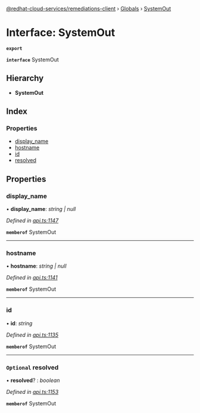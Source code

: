 [@redhat-cloud-services/remediations-client](../README.md) › [Globals](../globals.md) › [SystemOut](systemout.md)

# Interface: SystemOut

**`export`** 

**`interface`** SystemOut

## Hierarchy

* **SystemOut**

## Index

### Properties

* [display_name](systemout.md#display_name)
* [hostname](systemout.md#hostname)
* [id](systemout.md#id)
* [resolved](systemout.md#optional-resolved)

## Properties

###  display_name

• **display_name**: *string | null*

*Defined in [api.ts:1147](https://github.com/RedHatInsights/javascript-clients/blob/master/packages/remediations/api.ts#L1147)*

**`memberof`** SystemOut

___

###  hostname

• **hostname**: *string | null*

*Defined in [api.ts:1141](https://github.com/RedHatInsights/javascript-clients/blob/master/packages/remediations/api.ts#L1141)*

**`memberof`** SystemOut

___

###  id

• **id**: *string*

*Defined in [api.ts:1135](https://github.com/RedHatInsights/javascript-clients/blob/master/packages/remediations/api.ts#L1135)*

**`memberof`** SystemOut

___

### `Optional` resolved

• **resolved**? : *boolean*

*Defined in [api.ts:1153](https://github.com/RedHatInsights/javascript-clients/blob/master/packages/remediations/api.ts#L1153)*

**`memberof`** SystemOut

